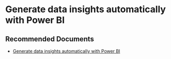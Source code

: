   <properties
	pageTitle="generate data insights automatically with power bi"
	description="generate data insights automatically with power bi"
	service="microsoft.PowerBIDedicated"
	resource="capacities"
	authors="pjfreitas"
	ms.author="pfreitas"	
	displayOrder="70"
	selfHelpType="generic"
	supportTopicIds="32633793"
	productPesIds="16334"
	cloudEnvironments="public, MoonCake, fairfax" 
	articleId="75e9bbcf-a7d0-5ed5-f0ff-3f886adc6c4e"
	ownershipId="ASEP_ContentService_Placeholder"
/>

# Generate data insights automatically with Power BI

## **Recommended Documents**

* [Generate data insights automatically with Power BI](https://docs.microsoft.com/power-bi/service-insights)
